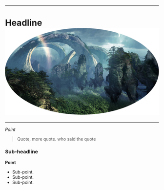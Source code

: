 --------------------------
# Headline  ![image](4774012.jpg)
----------------------
*Point* 
> Quote, more quote. 
>  who said the quote 

### Sub-headline 
**Point** 
* Sub-point. 
* Sub-point. 
* Sub-point. 
